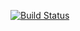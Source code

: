 [![Build Status](https://travis-ci.org/oss-psk/Hello.svg?branch=master)](https://travis-ci.org/oss-psk/Hello)
